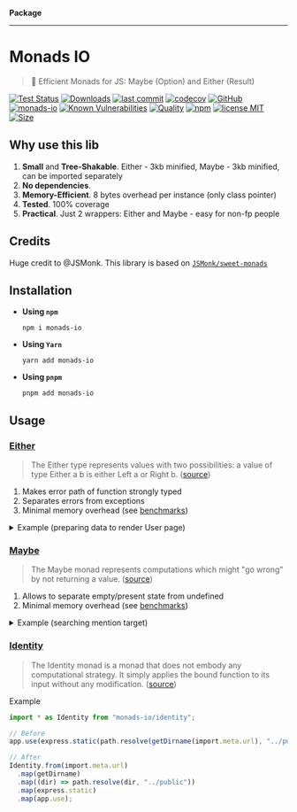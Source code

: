 **Package**

***

# Monads IO

> 🚀 Efficient Monads for JS: Maybe (Option) and Either (Result)

[![Test Status](https://github.com/AlexXanderGrib/monads-io/actions/workflows/test.yml/badge.svg)](https://github.com/AlexXanderGrib/monads-io)
[![Downloads](https://img.shields.io/npm/dt/monads-io.svg)](https://npmjs.com/package/monads-io)
[![last commit](https://img.shields.io/github/last-commit/AlexXanderGrib/monads-io.svg)](https://github.com/AlexXanderGrib/monads-io)
[![codecov](https://img.shields.io/codecov/c/github/AlexXanderGrib/monads-io/main.svg)](https://codecov.io/gh/AlexXanderGrib/monads-io)
[![GitHub](https://img.shields.io/github/stars/AlexXanderGrib/monads-io.svg)](https://github.com/AlexXanderGrib/monads-io)
[![monads-io](https://snyk.io/advisor/npm-package/monads-io/badge.svg)](https://snyk.io/advisor/npm-package/monads-io)
[![Known Vulnerabilities](https://snyk.io/test/npm/monads-io/badge.svg)](https://snyk.io/test/npm/monads-io)
[![Quality](https://img.shields.io/npms-io/quality-score/monads-io.svg?label=quality%20%28npms.io%29&)](https://npms.io/search?q=monads-io)
[![npm](https://img.shields.io/npm/v/monads-io.svg)](https://npmjs.com/package/monads-io)
[![license MIT](https://img.shields.io/npm/l/monads-io.svg)](https://github.com/AlexXanderGrib/monads-io/blob/main/LICENSE.txt)
[![Size](https://img.shields.io/bundlephobia/minzip/monads-io)](https://bundlephobia.com/package/monads-io)

## Why use this lib

1. **Small** and **Tree-Shakable**. Either - 3kb minified, Maybe - 3kb minified, can be imported separately
2. **No dependencies**.
3. **Memory-Efficient**. 8 bytes overhead per instance (only class pointer)
4. **Tested**. 100% coverage
5. **Practical**. Just 2 wrappers: Either and Maybe - easy for non-fp people

## Credits

Huge credit to @JSMonk. This library is based on [`JSMonk/sweet-monads`](https://github.com/JSMonk/sweet-monads)

## Installation

- **Using `npm`**
  ```shell
  npm i monads-io
  ```
- **Using `Yarn`**
  ```shell
  yarn add monads-io
  ```
- **Using `pnpm`**
  ```shell
  pnpm add monads-io
  ```

## Usage

### [Either](./docs/api/modules/either.md)

> The Either type represents values with two possibilities: a value of type Either a b is either Left a or Right b.
> ([source](https://hackage.haskell.org/package/category-extras-0.52.0/docs/Control-Monad-Either.html))

1. Makes error path of function strongly typed
2. Separates errors from exceptions
3. Minimal memory overhead (see [benchmarks](./benchmarks/))

<details>
  <summary>Example (preparing data to render User page)</summary>

```typescript
import {
  Either,
  fromPromise,
  fromTryAsync,
  left,
  mergeInOne,
  right
} from "monads-io/either";

class NetworkError extends Error {}
class HttpError extends Error {}
class JsonParsingError extends Error {}
class NotFoundError extends Error {}

type FetchError = NetworkError | HttpError | JsonParsingError;

type ID = string;
type User = { id: ID; username: string; name: string /* ... */ };
type Post = { id: ID; userId: User["id"]; body: string /* ... */ };

async function getJson<T>(url: string): Promise<Either<FetchError, T>> {
  const response = await fromPromise(
    fetch(`https://jsonplaceholder.typicode.com/${url}`),
    (cause) => new NetworkError("Unable to connect", { cause })
  );

  const okResponse = response.chain((response) => {
    if (response.ok) return right(response);

    return left(
      new HttpError(
        `Response status is ${response.status} ${response.statusText}`,
        { cause: response }
      )
    );
  });

  const json = await okResponse.asyncChain((response) => {
    return fromTryAsync<T>(
      () => response.json(),
      (cause) => new JsonParsingError("Unable to parse JSON", { cause })
    );
  });

  return json;
}

async function getUserByUsername(username: string) {
  const users = await getJson<User[]>(`/users?username=${username}`);

  return users.chain((users) => {
    const user = users[0];

    if (!user) {
      return left(new NotFoundError(`User not found`, { cause: { username } }));
    }

    return right(user);
  });
}

const getPosts = (userId: string) =>
  getJson<Post[]>(`/posts?ownerId=${userId}`);

class PageLoadError extends Error {
  /* ... */

  constructor(public returnStatus: number, message: string, cause?: unknown) {
    super(message, { cause });
  }
}

async function getUserPageData(username: string) {
  const user = await getUserByUsername(username);
  const posts = await user.asyncChain((user) => getPosts(user.id));

  return mergeInOne([user, posts])
    .map(([user, posts]) => ({ user, posts }))
    .mapLeft((error) => {
      if (error instanceof NotFoundError) {
        return new PageLoadError(404, "User not found", error);
      }

      // error: FetchError
      console.log("Error fetching data for User Page", error);
      return new PageLoadError(500, "Internal server error", error);
    });
}
```

</details>

### [Maybe](./docs/api/modules/maybe.md)

> The Maybe monad represents computations which might "go wrong" by not returning a value.
> ([source](https://en.wikibooks.org/wiki/Haskell/Understanding_monads/Maybe))

1. Allows to separate empty/present state from undefined
2. Minimal memory overhead (see [benchmarks](./benchmarks/))

<details>
  <summary>Example (searching mention target)</summary>

```typescript
// Real world example
// This maybe is not tree-shakable. Used in NodeJS code
import * as Maybe from "monads-io/maybe";

export async function getTargets(
api: TelegramAPI,
tokens: formattedText,
{ mentionLimit = 1, message = undefined as message | undefined } = {}
): Promise<Map<number, chat | undefined>> {
const mentions = getMentions(tokens).slice(0, mentionLimit);

const targets = new Map<number, chat | undefined>();
let replyTarget: [number, chat | undefined] | undefined;
const { messagesService, chatsService } = getServices(api);

...

// 1. Get message
// 2. Get message reply id (0 = no reply)
// 3. Get reply message by message id
// 4. Get reply message sender
// 5. Get his/her profile
// 6. Set local variable to profile

const reply = await Maybe.fromNullable(message)
  .filter((message) => message.reply_to_message_id !== 0)
  .asyncChain((message) =>
    messagesService.getReply(message.chat_id, message.id)
  );

const sender = await reply
  .map(MemberId.fromMessage)
  .tap(({ memberId }) => {
    replyTarget = [memberId, undefined];
  })
  .asyncChain(({ memberId }) => chatsService.getById(memberId));

sender.tap((sender) => {
  replyTarget = [sender.id, sender];
});

...

return replyTarget ? new Map([replyTarget, ...targets]) : targets;
}

```

</details>

### [Identity](./docs/api/modules/identity.md)

> The Identity monad is a monad that does not embody any computational strategy. It simply applies the bound function to its input without any modification.
> ([source](https://blog.ploeh.dk/2022/05/16/the-identity-monad/))

Example

```typescript
import * as Identity from "monads-io/identity";

// Before
app.use(express.static(path.resolve(getDirname(import.meta.url), "../public")));

// After
Identity.from(import.meta.url)
  .map(getDirname)
  .map((dir) => path.resolve(dir, "../public"))
  .map(express.static)
  .map(app.use);
```
